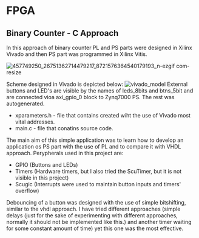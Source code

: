 # FPGA

## Binary Counter - C Approach 

In this approach of binary counter PL and PS parts were designed in Xilinx Vivado and then PS part was programmed in Xilinx Vitis. 

![457749250_26751362714479217_8721576364540179193_n-ezgif com-resize](https://github.com/user-attachments/assets/3e0b14cb-1f9d-44ea-93e1-d664e12fb3bd)

Scheme designed in Vivado is depicted below:
![vivado_model](https://github.com/user-attachments/assets/6cc3a2e5-9cf5-4cff-b835-cda31bc85b40)
External buttons and LED's are visible by the names of leds_8bits and btns_5bit and are connected vioa axi_gpio_0 block to Zynq7000 PS. The rest was autogenerated.

* xparameters.h - file that contains created wiht the use of Vivado most vital addresses.
* main.c - file that conatins source code.

The main aim of this simple application was to learn how to develop an application os PS part with the use of PL and to compare it with VHDL approach.
Perypherals used in this project are:
* GPIO (Buttons and LEDs)
* Timers (Hardware timers, but I also tried the ScuTimer, but it is not visible in this project)
* Scugic (Interrupts were used to maintain button inputs and timers' overflow)

Debouncing of a button was designed with the use of simple bitshifting, similar to the vhdl approach. I have tried different approaches (simple delays (just for the sake of experimenting with different approaches, normally it should not be implemented like this.) and another timer waiting for some constant amount of time) yet this one was the most effective.
